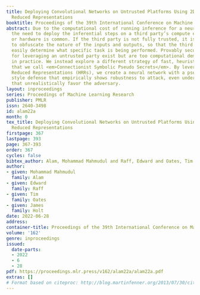 ```yaml
---
title: Deploying Convolutional Networks on Untrusted Platforms Using 2D Holographic
  Reduced Representations
booktitle: Proceedings of the 39th International Conference on Machine Learning
abstract: Due to the computational cost of running inference for a neural network,
  the need to deploy the inferential steps on a third party’s compute environment
  or hardware is common. If the third party is not fully trusted, it is desirable
  to obfuscate the nature of the inputs and outputs, so that the third party can not
  easily determine what specific task is being performed. Provably secure protocols
  for leveraging an untrusted party exist but are too computational demanding to run
  in practice. We instead explore a different strategy of fast, heuristic security
  that we call <em>Connectionist Symbolic Pseudo Secrets</em>. By leveraging Holographic
  Reduced Representations (HRRs), we create a neural network with a pseudo-encryption
  style defense that empirically shows robustness to attack, even under threat models
  that unrealistically favor the adversary.
layout: inproceedings
series: Proceedings of Machine Learning Research
publisher: PMLR
issn: 2640-3498
id: alam22a
month: 0
tex_title: Deploying Convolutional Networks on Untrusted Platforms Using 2{D} Holographic
  Reduced Representations
firstpage: 367
lastpage: 393
page: 367-393
order: 367
cycles: false
bibtex_author: Alam, Mohammad Mahmudul and Raff, Edward and Oates, Tim and Holt, James
author:
- given: Mohammad Mahmudul
  family: Alam
- given: Edward
  family: Raff
- given: Tim
  family: Oates
- given: James
  family: Holt
date: 2022-06-28
address:
container-title: Proceedings of the 39th International Conference on Machine Learning
volume: '162'
genre: inproceedings
issued:
  date-parts:
  - 2022
  - 6
  - 28
pdf: https://proceedings.mlr.press/v162/alam22a/alam22a.pdf
extras: []
# Format based on citeproc: http://blog.martinfenner.org/2013/07/30/citeproc-yaml-for-bibliographies/
---
```

